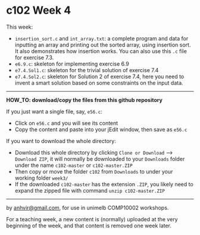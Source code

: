 c102 Week 4
=======
This week:

  * `insertion_sort.c` and `int_array.txt`: a complete program 
and data for inputting an array and printing out
the sorted array, using insertion sort.
It also demonstrates how insertion works.
You can also use this `.c` file for exercise 7.3.
  * `e6.9.c`: skeleton for implementing exercise 6.9
  * `e7.4.Sol1.c`: skeleton for the trivial solution of exercise 7.4
  * `e7.4.Sol2.c`: skeleton for Solution 2 of exercise 7.4, here you
need to invent a smart solution based on some constraints on the
input data.

---------------------------------------------------------
**HOW_TO: download/copy the files from this github repository**

If you just want a single file, say, `e56.c`:
  * Click on `e56.c` and you will see its content 
  * Copy the content and paste into your jEdit window, then save as `e56.c` 

If you want to download the whole directory:
  * Download this whole directory by clicking `Clone or Download` --> `Download ZIP`, it will normally be downloaded to your `Downloads` folder under the name `c102-master` or `c102-master.ZIP`
  * Then copy or move the folder `c102` from `Downloads` to under your working folder `week3/`
  * If the downloaded `c102-master` has the extension `.ZIP`, you likely need to expand the zipped file with command `unzip c102-master.ZIP`

---------------------------------------------------------
by anhvir@gmail.com, for use in unimelb COMP10002 workshops.

For a teaching week, a new content is (normally) uploaded at the very beginning of the week, and that content is removed one week later.
